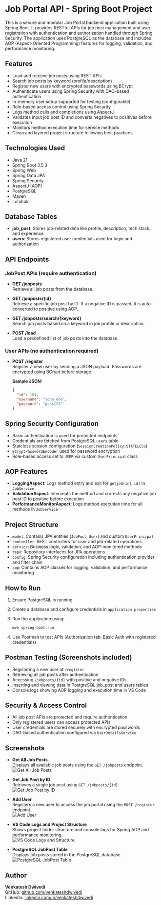 # Job Portal API - Spring Boot Project

This is a secure and modular Job Portal backend application built using Spring Boot. It provides RESTful APIs for job post management and user registration with authentication and authorization handled through Spring Security. The application uses PostgreSQL as the database and includes AOP (Aspect-Oriented Programming) features for logging, validation, and performance monitoring.

## Features

- Load and retrieve job posts using REST APIs
- Search job posts by keyword (profile/description)
- Register new users with encrypted passwords using BCrypt
- Authenticate users using Spring Security with DAO-based authentication
- In-memory user setup supported for testing (configurable)
- Role-based access control using Spring Security
- Logs method calls and completions using AspectJ
- Validates input job post ID and converts negatives to positives before execution
- Monitors method execution time for service methods
- Clean and layered project structure following best practices

## Technologies Used

- Java 21  
- Spring Boot 3.5.3  
- Spring Web  
- Spring Data JPA  
- Spring Security  
- AspectJ (AOP)  
- PostgreSQL  
- Maven  
- Lombok  

## Database Tables

- **job_post**: Stores job-related data like profile, description, tech stack, and experience
- **users**: Stores registered user credentials used for login and authorization

## API Endpoints

### JobPost APIs (require authentication)

- **GET /jobposts**  
  Retrieve all job posts from the database.

- **GET /jobposts/{id}**  
  Retrieve a specific job post by ID. If a negative ID is passed, it is auto-converted to positive using AOP.

- **GET /jobposts/search/{keyword}**  
  Search job posts based on a keyword in job profile or description.

- **POST /load**  
  Load a predefined list of job posts into the database.

### User APIs (no authentication required)

- **POST /register**  
  Register a new user by sending a JSON payload. Passwords are encrypted using BCrypt before storage.

  **Sample JSON:**
  ```json
  {
    "id": 101,
    "username": "john_doe",
    "password": "pass123"
  }
  ```

## Spring Security Configuration

- Basic authentication is used for protected endpoints
- Credentials are fetched from PostgreSQL `users` table
- Stateless session configuration (`SessionCreationPolicy.STATELESS`)
- `BCryptPasswordEncoder` used for password encryption
- Role-based access set to `USER` via custom `UserPrincipal` class

## AOP Features

- **LoggingAspect**: Logs method entry and exit for `getjob(int id)` in `JobService`
- **ValidationAspect**: Intercepts the method and corrects any negative job post ID to positive before execution
- **PerformanceMonitorAspect**: Logs method execution time for all methods in `JobService`

## Project Structure

- `model`: Contains JPA entities (`JobPost`, `User`) and custom `UserPrincipal`
- `controller`: REST controllers for user and job-related operations
- `service`: Business logic, validation, and AOP-monitored methods
- `repo`: Repository interfaces for JPA operations
- `config`: Spring Security configuration including authentication provider and filter chain
- `aop`: Contains AOP classes for logging, validation, and performance monitoring

## How to Run

1. Ensure PostgreSQL is running
2. Create a database and configure credentials in `application.properties`
3. Run the application using:

   ```bash
   mvn spring-boot:run
   ```

4. Use Postman to test APIs (Authorization tab: Basic Auth with registered credentials)

## Postman Testing (Screenshots included)

- Registering a new user at `/register`
- Retrieving all job posts after authentication
- Accessing `/jobposts/{id}` with positive and negative IDs
- Inserting and viewing data in PostgreSQL job_post and users tables
- Console logs showing AOP logging and execution time in VS Code

## Security & Access Control

- All job post APIs are protected and require authentication
- Only registered users can access protected APIs
- User credentials are stored securely with encrypted passwords
- DAO-based authentication configured via `UserDetailsService`

## Screenshots

- **Get All Job Posts**  
  Displays all available job posts using the `GET /jobposts` endpoint.  
  ![Get All Job Posts](https://github.com/venkateshdwivedi/JopPortalJPA/blob/main/src/main/java/com/example/jobportaljpa/screenshots/get_all_jobposts.PNG)

- **Get Job Post by ID**  
  Retrieves a single job post using `GET /jobposts/{id}`.  
  ![Get Job Post by ID](https://github.com/venkateshdwivedi/JopPortalJPA/blob/main/src/main/java/com/example/jobportaljpa/screenshots/get_jobpost_by_id.PNG)

- **Add User**  
  Registers a new user to access the job portal using the `POST /register` endpoint.  
  ![Add User](https://github.com/venkateshdwivedi/JopPortalJPA/blob/main/src/main/java/com/example/jobportaljpa/screenshots/add_user.PNG)

- **VS Code Logs and Project Structure**  
  Shows project folder structure and console logs for Spring AOP and performance monitoring.  
  ![VS Code Logs and Structure](https://github.com/venkateshdwivedi/JopPortalJPA/blob/main/src/main/java/com/example/jobportaljpa/screenshots/vscode_logs_structure.PNG)

- **PostgreSQL JobPost Table**  
  Displays job posts stored in the PostgreSQL database.  
  ![PostgreSQL JobPost Table](https://github.com/venkateshdwivedi/JopPortalJPA/blob/main/src/main/java/com/example/jobportaljpa/screenshots/postgresql_jobpost_table.PNG)



## Author

**Venkatesh Dwivedi**  
GitHub: [github.com/venkateshdwivedi](https://github.com/venkateshdwivedi)  
LinkedIn: [linkedin.com/in/venkateshdwivedi](https://linkedin.com/in/venkateshdwivedi)

